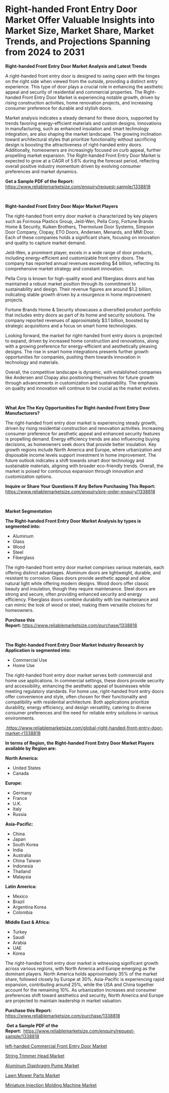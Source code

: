 <p><h1>Right-handed Front Entry Door Market Offer Valuable Insights into Market Size, Market Share, Market Trends, and Projections Spanning from 2024 to 2031</h1></p><p><strong>Right-handed Front Entry Door Market Analysis and Latest Trends</strong></p>
<p><p>A right-handed front entry door is designed to swing open with the hinges on the right side when viewed from the outside, providing a distinct entry experience. This type of door plays a crucial role in enhancing the aesthetic appeal and security of residential and commercial properties. The Right-handed Front Entry Door Market is experiencing notable growth, driven by rising construction activities, home renovation projects, and increasing consumer preference for durable and stylish doors.</p><p>Market analysis indicates a steady demand for these doors, supported by trends favoring energy-efficient materials and custom designs. Innovations in manufacturing, such as enhanced insulation and smart technology integration, are also shaping the market landscape. The growing inclination toward architectural styles that prioritize functionality without sacrificing design is boosting the attractiveness of right-handed entry doors. Additionally, homeowners are increasingly focused on curb appeal, further propelling market expansion. The Right-handed Front Entry Door Market is expected to grow at a CAGR of 5.6% during the forecast period, reflecting overall positive industry momentum driven by evolving consumer preferences and market dynamics.</p></p>
<p><strong>Get a Sample PDF of the Report:&nbsp;</strong> <a href="https://www.reliablemarketsize.com/enquiry/request-sample/1338818?utm_campaign=1590&utm_medium=2&utm_source=Github&utm_content=ia&utm_term=20102024&utm_id=right-handed-front-entry-door">https://www.reliablemarketsize.com/enquiry/request-sample/1338818</a></p>
<p>&nbsp;</p>
<p><strong>Right-handed Front Entry Door Major Market Players</strong></p>
<p><p>The right-handed front entry door market is characterized by key players such as Formosa Plastics Group, Jeld-Wen, Pella Corp, Fortune Brands Home & Security, Kuiken Brothers, Thermoluxe Door Systems, Simpson Door Company, Clopay, ETO Doors, Andersen, Menards, and MMI Door. Each of these companies holds a significant share, focusing on innovation and quality to capture market demand.</p><p>Jeld-Wen, a prominent player, excels in a wide range of door products, including energy-efficient and customizable front entry doors. The company has reported annual revenues exceeding $4 billion, reflecting its comprehensive market strategy and constant innovation.</p><p>Pella Corp is known for high-quality wood and fiberglass doors and has maintained a robust market position through its commitment to sustainability and design. Their revenue figures are around $1.2 billion, indicating stable growth driven by a resurgence in home improvement projects.</p><p>Fortune Brands Home & Security showcases a diversified product portfolio that includes entry doors as part of its home and security solutions. The company reported revenues of approximately $3.1 billion, boosted by strategic acquisitions and a focus on smart home technologies.</p><p>Looking forward, the market for right-handed front entry doors is projected to expand, driven by increased home construction and renovations, along with a growing preference for energy-efficient and aesthetically pleasing designs. The rise in smart home integrations presents further growth opportunities for companies, pushing them towards innovation in technology and materials.</p><p>Overall, the competitive landscape is dynamic, with established companies like Andersen and Clopay also positioning themselves for future growth through advancements in customization and sustainability. The emphasis on quality and innovation will continue to be crucial as the market evolves.</p></p>
<p>&nbsp;</p>
<p><strong>What Are The Key Opportunities For Right-handed Front Entry Door Manufacturers?</strong></p>
<p><p>The right-handed front entry door market is experiencing steady growth, driven by rising residential construction and renovation activities. Increasing consumer preference for aesthetic appeal and enhanced security features is propelling demand. Energy efficiency trends are also influencing buying decisions, as homeowners seek doors that provide better insulation. Key growth regions include North America and Europe, where urbanization and disposable income levels support investment in home improvement. The future outlook indicates a shift towards smart door technology and sustainable materials, aligning with broader eco-friendly trends. Overall, the market is poised for continuous expansion through innovation and customization options.</p></p>
<p><strong>Inquire or Share Your Questions If Any Before Purchasing This Report:</strong> <a href="https://www.reliablemarketsize.com/enquiry/pre-order-enquiry/1338818?utm_campaign=1590&utm_medium=2&utm_source=Github&utm_content=ia&utm_term=20102024&utm_id=right-handed-front-entry-door">https://www.reliablemarketsize.com/enquiry/pre-order-enquiry/1338818</a></p>
<p>&nbsp;</p>
<p><strong>Market Segmentation</strong></p>
<p><strong>The Right-handed Front Entry Door Market Analysis by types is segmented into:</strong></p>
<p><ul><li>Aluminum</li><li>Glass</li><li>Wood</li><li>Steel</li><li>Fiberglass</li></ul></p>
<p><p>The right-handed front entry door market comprises various materials, each offering distinct advantages. Aluminum doors are lightweight, durable, and resistant to corrosion. Glass doors provide aesthetic appeal and allow natural light while offering modern designs. Wood doors offer classic beauty and insulation, though they require maintenance. Steel doors are strong and secure, often providing enhanced security and energy efficiency. Fiberglass doors combine durability with low maintenance and can mimic the look of wood or steel, making them versatile choices for homeowners.</p></p>
<p><strong>Purchase this Report:&nbsp;</strong><a href="https://www.reliablemarketsize.com/purchase/1338818?utm_campaign=1590&utm_medium=2&utm_source=Github&utm_content=ia&utm_term=20102024&utm_id=right-handed-front-entry-door">https://www.reliablemarketsize.com/purchase/1338818</a></p>
<p>&nbsp;</p>
<p><strong>The Right-handed Front Entry Door Market Industry Research by Application is segmented into:</strong></p>
<p><ul><li>Commercial Use</li><li>Home Use</li></ul></p>
<p><p>The right-handed front entry door market serves both commercial and home use applications. In commercial settings, these doors provide security and accessibility, enhancing the aesthetic appeal of businesses while meeting regulatory standards. For home use, right-handed front entry doors offer convenience and style, often chosen for their functionality and compatibility with residential architecture. Both applications prioritize durability, energy efficiency, and design versatility, catering to diverse consumer preferences and the need for reliable entry solutions in various environments.</p></p>
<p><a href="https://www.reliablemarketsize.com/global-right-handed-front-entry-door-market-r1338818?utm_campaign=1590&utm_medium=2&utm_source=Github&utm_content=ia&utm_term=20102024&utm_id=right-handed-front-entry-door">&nbsp;https://www.reliablemarketsize.com/global-right-handed-front-entry-door-market-r1338818</a></p>
<p><strong>In terms of Region, the Right-handed Front Entry Door Market Players available by Region are:</strong></p>
<p>
    <p> <strong> North America: </strong>
        <ul>
            <li>United States</li>
            <li>Canada</li>
        </ul>
        </p> 
    <p> <strong> Europe: </strong>
        <ul>
            <li>Germany</li>
            <li>France</li>
            <li>U.K.</li>
            <li>Italy</li>
            <li>Russia</li>
        </ul>
        </p> 
    <p> <strong> Asia-Pacific: </strong>
        <ul>
            <li>China</li>
            <li>Japan</li>
            <li>South Korea</li>
            <li>India</li>
            <li>Australia</li>
            <li>China Taiwan</li>
            <li>Indonesia</li>
            <li>Thailand</li>
            <li>Malaysia</li>
        </ul>
        </p> 
    <p> <strong> Latin America: </strong>
        <ul>
            <li>Mexico</li>
            <li>Brazil</li>
            <li>Argentina Korea</li>
            <li>Colombia</li>
        </ul>
        </p> 
    <p> <strong> Middle East & Africa: </strong>
        <ul>
            <li>Turkey</li>
            <li>Saudi</li>
            <li>Arabia</li>
            <li>UAE</li>
            <li>Korea</li>
        </ul>
    </p>
    </p>
<p><p>The right-handed front entry door market is witnessing significant growth across various regions, with North America and Europe emerging as the dominant players. North America holds approximately 35% of the market share, followed closely by Europe at 30%. Asia-Pacific is experiencing rapid expansion, contributing around 25%, while the USA and China together account for the remaining 10%. As urbanization increases and consumer preferences shift toward aesthetics and security, North America and Europe are projected to maintain leadership in market valuation.</p></p>
<p><strong>Purchase this Report: </strong><a href="https://www.reliablemarketsize.com/purchase/1338818?utm_campaign=1590&utm_medium=2&utm_source=Github&utm_content=ia&utm_term=20102024&utm_id=right-handed-front-entry-door">https://www.reliablemarketsize.com/purchase/1338818</a></p>
<p>&nbsp;<strong>Get a Sample PDF of the Report:&nbsp;&nbsp;</strong><a href="https://www.reliablemarketsize.com/enquiry/request-sample/1338818?utm_campaign=1590&utm_medium=2&utm_source=Github&utm_content=ia&utm_term=20102024&utm_id=right-handed-front-entry-door">https://www.reliablemarketsize.com/enquiry/request-sample/1338818</a></p>
<p><strong></strong></p>
<p><p><a href="https://github.com/AnnDiaz698/Market-Research-Report-List-1/blob/main/left-handed-commercial-front-entry-door-market.md?utm_campaign=1590&utm_medium=2&utm_source=Github&utm_content=ia&utm_term=20102024&utm_id=right-handed-front-entry-door">left-handed Commercial Front Entry Door Market</a></p><p><a href="https://www.linkedin.com/pulse/string-trimmer-head-market-size-segmentation-trends-growth-kwxif?utm_campaign=1590&utm_medium=2&utm_source=Github&utm_content=ia&utm_term=20102024&utm_id=right-handed-front-entry-door">String Trimmer Head Market</a></p><p><a href="https://www.linkedin.com/pulse/market-leaders-laggards-global-aluminum-diaphragm-pump-rgvhf?utm_campaign=1590&utm_medium=2&utm_source=Github&utm_content=ia&utm_term=20102024&utm_id=right-handed-front-entry-door">Aluminum Diaphragm Pump Market</a></p><p><a href="https://www.linkedin.com/pulse/global-lawn-mower-parts-market-exploring-share-trends-future-gk16f?utm_campaign=1590&utm_medium=2&utm_source=Github&utm_content=ia&utm_term=20102024&utm_id=right-handed-front-entry-door">Lawn Mower Parts Market</a></p><p><a href="https://www.linkedin.com/pulse/miniature-injection-molding-machine-industry-forecast-market-vctvf?utm_campaign=1590&utm_medium=2&utm_source=Github&utm_content=ia&utm_term=20102024&utm_id=right-handed-front-entry-door">Miniature Injection Molding Machine Market</a></p></p>